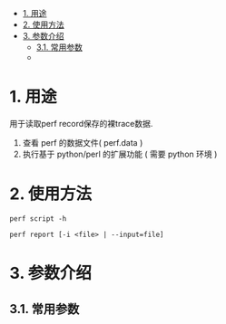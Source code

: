 
<!-- @import "[TOC]" {cmd="toc" depthFrom=1 depthTo=6 orderedList=false} -->

<!-- code_chunk_output -->

- [1. 用途](#1-用途)
- [2. 使用方法](#2-使用方法)
- [3. 参数介绍](#3-参数介绍)
  - [3.1. 常用参数](#31-常用参数)
  - [](#)

<!-- /code_chunk_output -->

# 1. 用途

用于读取perf record保存的裸trace数据. 

1. 查看 perf 的数据文件( perf.data )
2. 执行基于 python/perl 的扩展功能 ( 需要 python 环境 )

# 2. 使用方法

```
perf script -h
```

```
perf report [-i <file> | --input=file]
```

# 3. 参数介绍

## 3.1. 常用参数


## 